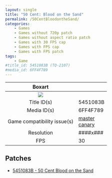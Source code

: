 ```yaml
---
layout: single
title: "50 Cent: Blood on the Sand"
permalink: /50CentBloodontheSand/
categories:
    - Games
    - Games without 720p patch
    - Games without aspect ratio patch
    - Games with 30 FPS cap
    - Games with FPS cap
    - Games with FPS patch
tags:
    - Game
#title_id: 5451083B (TQ-2107)
#media_id: 6FF4F789
---
```


| Boxart                      |                                                                            |
| :----:                      | :-                                                                         |
| ![](https://download-ssl.xbox.com/content/images/66acd000-77fe-1000-9115-d8025451083b/1033/boxartlg.jpg) |
| Title ID(s)                 | 5451083B                                                                   |
| Media ID(s)                 | 6FF4F789                                                                   |
| Game compatibility issue(s) | [master](https://github.com/xenia-project/game-compatibility/issues/)<br>[canary](https://github.com/xenia-canary/game-compatibility/issues/) |
| Resolution                  | ####x###                                                                   |
| FPS                         | 30                                                                         |

## Patches
* [5451083B - 50 Cent Blood on the Sand](https://github.com/xenia-canary/game-patches/blob/main/patches/5451083B%20-%2050%20Cent%20Blood%20on%20the%20Sand.toml)

<!--This page was generated by a script. You can remove this comment once the page is verified to be free of mistakes.-->

